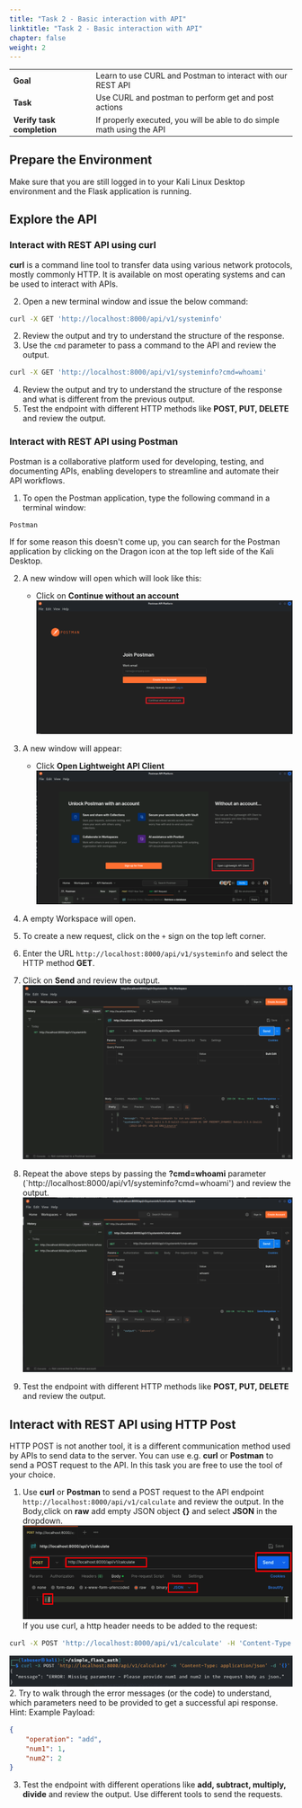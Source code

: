 ```yaml
---
title: "Task 2 - Basic interaction with API"
linktitle: "Task 2 - Basic interaction with API"
chapter: false
weight: 2
---
```


|                            |    |  
|----------------------------| ----
| **Goal**                   | Learn to use CURL and Postman to interact with our REST API
| **Task**                   | Use CURL and postman to perform get and post actions
| **Verify task completion** | If properly executed, you will be able to do simple math using the API


## Prepare the Environment
Make sure that you are still logged in to your Kali Linux Desktop environment and the Flask application is running.

## Explore the API
### Interact with REST API using **curl**

**curl** is a command line tool to transfer data using various network protocols, mostly commonly HTTP. It is available on most operating systems and can be used to interact with APIs.

2. Open a new terminal window and issue the below command:
```bash
curl -X GET 'http://localhost:8000/api/v1/systeminfo'
```
2. Review the output and try to understand the structure of the response.
3. Use the `cmd` parameter to pass a command to the API and review the output.
```bash
curl -X GET 'http://localhost:8000/api/v1/systeminfo?cmd=whoami'
```
4. Review the output and try to understand the structure of the response and what is different from the previous output.
3. Test the endpoint with different HTTP methods like **POST, PUT, DELETE** and review the output.

### Interact with REST API using Postman
Postman is a collaborative platform used for developing, testing, and documenting APIs, enabling developers to streamline and automate their API workflows.
1. To open the Postman application, type the following command in a terminal window:
```bash
Postman
```
If for some reason this doesn't come up, you can search for the Postman application by clicking on the Dragon icon at the top left side of the Kali Desktop.

2. A new window will open which will look like this:
    - Click on **Continue without an account**
![img.png](img.png)

3. A new window will appear:
    - Click **Open Lightweight API Client**
![img_1.png](img_1.png)

4. A empty Workspace will open.
5. To create a new request, click on the `+` sign on the top left corner.
6. Enter the URL `http://localhost:8000/api/v1/systeminfo` and select the HTTP method **GET**.
7. Click on **Send** and review the output.
![img_2.png](img_2.png)
8. Repeat the above steps by passing the **?cmd=whoami** parameter (`http://localhost:8000/api/v1/systeminfo?cmd=whoami') and review the output.
![img_3.png](img_3.png)
9. Test the endpoint with different HTTP methods like **POST, PUT, DELETE** and review the output.

## Interact with REST API using HTTP Post
HTTP POST is not another tool, it is a different communication method used by APIs to send data to the server. You can use e.g. **curl** or **Postman** to send a POST request to the API. In this task you are free to use the tool of your choice.
1. Use **curl** or **Postman** to send a POST request to the API endpoint `http://localhost:8000/api/v1/calculate` and review the output. In the Body,click on **raw** add empty JSON object **{}** and select **JSON** in the dropdown.
![img_5.png](img_5.png)
If you use curl, a http header needs to be added to the request:
```bash
curl -X POST 'http://localhost:8000/api/v1/calculate' -H 'Content-Type: application/json' -d '{}'
```
![img_6.png](img_6.png)
2. Try to walk through the error messages (or the code) to understand, which parameters need to be provided to get a successful api response.
Hint: Example Payload:
```json
{
    "operation": "add",
    "num1": 1,
    "num2": 2
}
```
3. Test the endpoint with different operations like **add, subtract, multiply, divide** and review the output. Use different tools to send the requests.